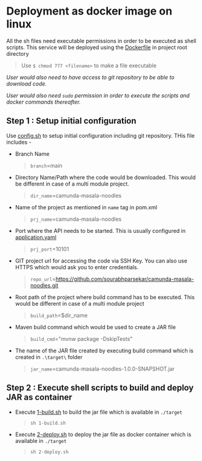 # Deployment as docker image on linux

All the sh files need executable permissions in order to be executed as shell scripts. This service will be deployed using the [Dockerfile](../../Dockerfile)  in project root directory

> Use `$ chmod 777 <filename>` to make a file executable  

_User would also need to have access to git repository to be able to download code._

_User would also need `sudo` permission in order to execute the scripts and docker commands thereafter._  

## Step 1 : Setup initial configuration 

Use [config.sh](config.sh) to setup initial configuration including git repository. THis file includes -

- Branch Name  
    > `branch`=main
    
- Directory Name/Path where the code would be downloaded. This would be different in case of a multi module project. 
    > `dir_name`=camunda-masala-noodles

- Name of the project as mentioned in `name` tag in pom.xml                                                                                                                        
    >  `prj_name`=camunda-masala-noodles

- Port where the API needs to be started. This is usually configured in [application.yaml](../../src/main/resources/application.yaml) 
    >  `prj_port`=10101

- GIT project url for accessing the code via SSH Key. You can also use HTTPS which would ask you to enter credentials. 
    >  `repo_url`=https://github.com/sourabhparsekar/camunda-masala-noodles.git
   
- Root path of the project where build command has to be executed. This would be different in case of a multi module project      
    >  `build_path`=$dir_name

- Maven build command which would be used to create a JAR file
    >  `build_cmd`="mvnw package -DskipTests"

- The name of the JAR file created by executing build command which is created in `.\target\` folder 
    >  `jar_name`=camunda-masala-noodles-1.0.0-SNAPSHOT.jar
 
## Step 2 : Execute shell scripts to build and deploy JAR as container

- Execute [1-build.sh](1-build.sh) to build the jar file which is available in `./target`  
    > `sh 1-build.sh`

- Execute [2-deploy.sh](2-deploy.sh) to deploy the jar file as docker container which is available in `./target`  
    > `sh 2-deploy.sh`

